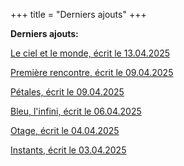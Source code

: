 +++
title = "Derniers ajouts"
+++

**Derniers ajouts:**

[Le ciel et le monde, écrit le 13.04.2025](./seasons/26_vingt_sixieme_saison/le_ciel_et_le_monde/)

[Première rencontre, écrit le 09.04.2025](./seasons/26_vingt_sixieme_saison/premiere_rencontre/)

[Pétales, écrit le 09.04.2025](./seasons/25_vingt_cinquieme_saison/petales/)

[Bleu, l'infini, écrit le 06.04.2025](./seasons/25_vingt_cinquieme_saison/bleu_l_infini/)

[Otage, écrit le 04.04.2025](./seasons/25_vingt_cinquieme_saison/otage/)

[Instants, écrit le 03.04.2025](./seasons/25_vingt_cinquieme_saison/instants/)
